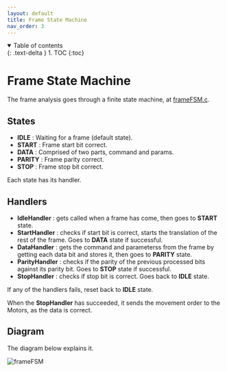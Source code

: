 ```yaml
---
layout: default
title: Frame State Machine
nav_order: 3
---
```


<details open markdown="block">
  <summary>
    Table of contents
  </summary>
  {: .text-delta }
1. TOC
{:toc}
</details>

# Frame State Machine

The frame analysis goes through a finite state machine, at [frameFSM.c](https://github.com/DemonicTricycle/DemonicTricycle-ELECH309/blob/main/src/frameFSM.c).

## States

- **IDLE** : Waiting for a frame (default state).
- **START** : Frame start bit correct.
- **DATA** : Comprised of two parts, command and params.
- **PARITY** : Frame parity correct.
- **STOP** : Frame stop bit correct.

Each state has its handler.

## Handlers

- **IdleHandler** : gets called when a frame has come, then goes to **START** state.
- **StartHandler** : checks if start bit is correct, starts the translation of the rest of the frame. Goes to **DATA** state if successful.
- **DataHandler** : gets the command and parameterss from the frame by getting each data bit and stores it, then goes to **PARITY** state.
- **ParityHandler** : checks if the parity of the previous processed bits against its parity bit. Goes to **STOP** state if successful.
- **StopHandler** : checks if stop bit is correct. Goes back to **IDLE** state.

If any of the handlers fails, reset back to **IDLE** state.

When the **StopHandler** has succeeded, it sends the movement order to the Motors, as the data is correct.

## Diagram

The diagram below explains it.

![frameFSM](https://github.com/DemonicTricycle/DemonicTricycle-ELECH309/assets/23436953/d4161194-2fe5-4c22-b29b-025439e4c1c2)

